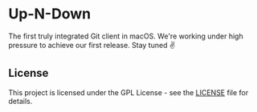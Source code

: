 # Up-N-Down

The first truly integrated Git client in macOS. We're working under high pressure to achieve our first release. Stay tuned ✌️ 

## License

This project is licensed under the GPL License - see the [LICENSE](LICENSE) file for details.
